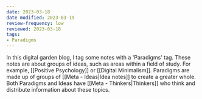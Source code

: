 ```yaml
---
date: 2023-03-18
date modified: 2023-03-19
review-frequency: low
reviewed: 2023-03-18
tags:
- Paradigms
---
```

In this digital garden blog, I tag some notes with a 'Paradigms' tag. These notes are about groups of ideas, such as areas within a field of study. For example, [[Positive Psychology]] or [[Digital Minimalism]]. Paradigms are made up of groups of [[Meta - Ideas|Idea notes]] to create a greater whole. Both Paradigms and Ideas have [[Meta - Thinkers|Thinkers]] who think and distribute information about these topics.